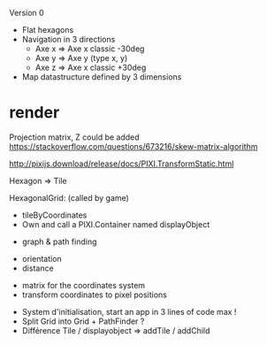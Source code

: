 Version 0

- Flat hexagons
- Navigation in 3 directions
    - Axe x => Axe x classic -30deg
    - Axe y => Axe y (type x, y)
    - Axe z => Axe x classic +30deg
- Map datastructure defined by 3 dimensions

# render

Projection matrix, Z could be added
https://stackoverflow.com/questions/673216/skew-matrix-algorithm

http://pixijs.download/release/docs/PIXI.TransformStatic.html

Hexagon => Tile

HexagonalGrid: (called by game)
- tileByCoordinates
- Own and call a PIXI.Container named displayObject
+ graph & path finding
- orientation
- distance
+ matrix for the coordinates system
+ transform coordinates to pixel positions

* System d'initialisation, start an app in 3 lines of code max !
* Split Grid into Grid + PathFinder ?
* Différence Tile / displayobject => addTile / addChild
